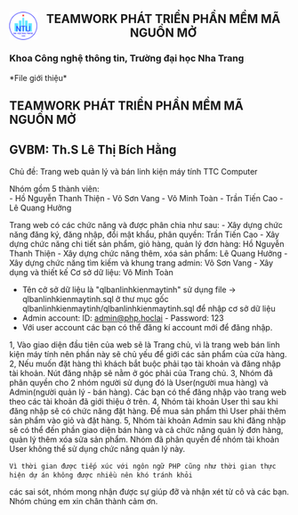 <h2><img style="float: left" src="NTU_logo.png" width="50" height="50"><center> TEAMWORK PHÁT TRIỂN PHẦN MỀM MÃ NGUỒN MỞ</center></h2>
<h3>Khoa Công nghệ thông tin, Trường đại học Nha Trang</h3>
                                        *File giới thiệu*
 <h2>TEAMWORK PHÁT TRIỂN PHẦN MỀM MÃ NGUỒN MỞ</h2>
 <h2>GVBM: Th.S Lê Thị Bích Hằng</h2>
Chủ đề: Trang web quản lý và bán linh kiện máy tính TTC Computer

Nhóm gồm 5 thành viên: </br>
    - Hồ Nguyễn Thanh Thiện
    - Võ Sơn Vang
    - Võ Minh Toàn
    - Trần Tiến Cao
    - Lê Quang Hưởng

Trang web có các chức năng và được phân chia như sau:
    - Xây dựng chức năng đăng ký, đăng nhập, đổi mật khẩu, phân quyền: Trần Tiến Cao
    - Xây dựng chức năng chi tiết sản phẩm, giỏ hàng, quản lý đơn hàng: Hồ Nguyễn Thanh Thiện
    - Xây dựng chức năng thêm, xóa sản phẩm: Lê Quang Hưởng
    - Xây dựng chức năng tìm kiếm và khung trang admin: Võ Sơn Vang
    - Xây dụng và thiết kế Cơ sở dữ liệu: Võ Minh Toàn

* Tên cở sở dữ liệu là "qlbanlinhkienmaytinh"
sử dụng file -> qlbanlinhkienmaytinh.sql ở thư mục gốc qlbanlinhkienmaytinh/qlbanlinhkienmaytinh.sql để nhập cơ sở dữ liệu
* Admin account: 
    ID: admin@php.hoclai - Password: 123
* Với user account các bạn có thể đăng kí account mới để đăng nhập.

1, Vào giao diện đầu tiên của web sẽ là Trang chủ, vì là trang web bán linh kiện máy tính 
nên phần này sẽ chủ yếu để giới các sản phẩm của cửa hàng.
2, Nếu muốn đặt hàng thì khách bắt buộc phải tạo tài khoản và đăng nhập tài khoản.
Nút đăng nhập sẽ nằm ở góc phải của Trang chủ.
3, Nhóm đã phân quyền cho 2 nhóm người sử dụng đó là User(người mua hàng) và Admin(người quản lý - bán hàng).
Các bạn có thể đăng nhập vào trang web theo các tài khoản đã giới thiệu ở trên.
4, Nhóm tài khoản User thì sau khi đăng nhập sẽ có chức năng đặt hàng.
Để mua sản phẩm thì User phải thêm sản phẩm vào giỏ và đặt hàng.
5, Nhóm tài khoản Admin sau khi đăng nhập sẽ có thể đến phần giao diện bán hàng và cả chức năng quản lý đơn hàng,
quản lý thêm xóa sửa sản phẩm.
Nhóm đã phân quyền để nhóm tài khoản User không thể sử dụng chức năng quản lý này.


    Vì thời gian được tiếp xúc với ngôn ngữ PHP cũng như thời gian thực hiện dự án không được nhiều nên khó tránh khỏi
các sai sót, nhóm mong nhận được sự giúp đỡ và nhận xét từ cô và các bạn. Nhóm chúng em xin chân thành cảm ơn.
